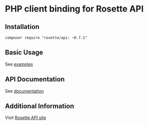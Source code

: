 PHP client binding for Rosette API
==================================

Installation
------------

`composer require "rosette/api: ~0.7.1"`

Basic Usage
-----------

See [examples](examples)

API Documentation
-----------------

See [documentation](http://rosette-api.github.io/php)

Additional Information
----------------------

Visit [Rosette API site](https://developer.rosette.com)

